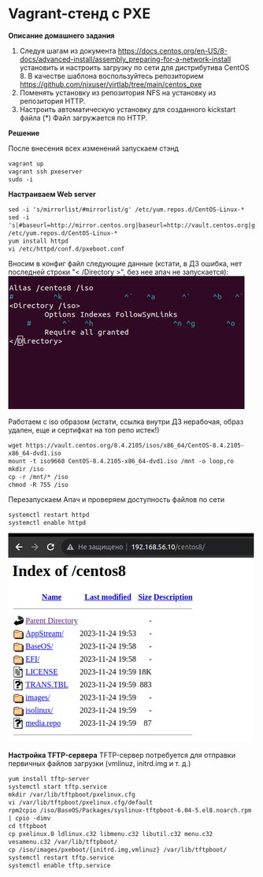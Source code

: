 # Vagrant-стенд c PXE

**Описание домашнего задания**
1. Следуя шагам из документа https://docs.centos.org/en-US/8-docs/advanced-install/assembly_preparing-for-a-network-install  установить и настроить загрузку по сети для дистрибутива CentOS 8.
В качестве шаблона воспользуйтесь репозиторием https://github.com/nixuser/virtlab/tree/main/centos_pxe 
2. Поменять установку из репозитория NFS на установку из репозитория HTTP.
3. Настроить автоматическую установку для созданного kickstart файла (*) Файл загружается по HTTP.

**Решение**

После внесения всех изменений запускаем стэнд
```
vagrant up
vagrant ssh pxeserver
sudo -i
```
**Настраиваем Web server**
```
sed -i 's/mirrorlist/#mirrorlist/g' /etc/yum.repos.d/CentOS-Linux-*
sed -i 's|#baseurl=http://mirror.centos.org|baseurl=http://vault.centos.org|g' /etc/yum.repos.d/CentOS-Linux-*
yum install httpd
vi /etc/httpd/conf.d/pxeboot.conf
```
Вносим в конфиг файл следующие данные (кстати, в ДЗ ошибка, нет последней строки "< /Directory >", без нее апач не запускается):
![Alt text](1.png)

Работаем с iso образом (кстати, ссылка внутри ДЗ нерабочая, образ удален, еще и сертифкат на топ репо истек!)
```
wget https://vault.centos.org/8.4.2105/isos/x86_64/CentOS-8.4.2105-x86_64-dvd1.iso
mount -t iso9660 CentOS-8.4.2105-x86_64-dvd1.iso /mnt -o loop,ro
mkdir /iso
cp -r /mnt/* /iso
chmod -R 755 /iso
```
Перезапускаем Апач и проверяем доступность файлов по сети
```
systemctl restart httpd
systemctl enable httpd
```
![Alt text](2.png)

**Настройка TFTP-сервера**
TFTP-сервер потребуется для отправки первичных файлов загрузки (vmlinuz, initrd.img и т. д.)
```
yum install tftp-server
systemctl start tftp.service
mkdir /var/lib/tftpboot/pxelinux.cfg
vi /var/lib/tftpboot/pxelinux.cfg/default
rpm2cpio /iso/BaseOS/Packages/syslinux-tftpboot-6.04-5.el8.noarch.rpm | cpio -dimv
cd tftpboot
cp pxelinux.0 ldlinux.c32 libmenu.c32 libutil.c32 menu.c32 vesamenu.c32 /var/lib/tftpboot/
cp /iso/images/pxeboot/{initrd.img,vmlinuz} /var/lib/tftpboot/
systemctl restart tftp.service 
systemctl enable tftp.service
```

